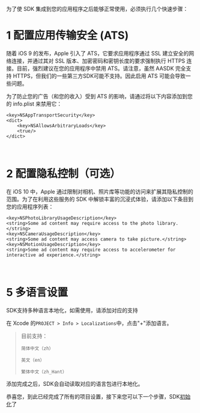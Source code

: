 为了使 SDK 集成到您的应用程序之后能够正常使用，必须执行几个快速步骤：

# 1 配置应用传输安全 (ATS)

随着 iOS 9 的发布，Apple 引入了 ATS，它要求应用程序通过 SSL 建立安全的网络连接，并通过其对 SSL 版本、加密密码和密钥长度的要求强制执行 HTTPS 连接。目前，强烈建议在您的应用程序中禁用 ATS。请注意，虽然 AASDK 完全支持 HTTPS，但我们的一些第三方SDK可能不支持。因此启用 ATS 可能会导致一些问题。

为了防止您的广告（和您的收入）受到 ATS 的影响，请通过将以下内容添加到您的 info.plist 来禁用它：

```
<key>NSAppTransportSecurity</key>
<dict>
    <key>NSAllowsArbitraryLoads</key>
    <true/>
</dict>
```

<br>

# 2 配置隐私控制（可选）

在 iOS 10 中，Apple 通过限制对相机、照片库等功能的访问来扩展其隐私控制的范围。为了在利用这些服务的 SDK 中解锁丰富的沉浸式体验，请添加以下条目到您的应用程序列表：

```
<key>NSPhotoLibraryUsageDescription</key>
<string>Some ad content may require access to the photo library.</string>
<key>NSCameraUsageDescription</key>
<string>Some ad content may access camera to take picture.</string>
<key>NSMotionUsageDescription</key>
<string>Some ad content may require access to accelerometer for interactive ad experience.</string>
```

<br>

# 5 多语言设置

SDK支持多种语言本地化，如需使用，请添加对应的支持

在 Xcode 的`PROJECT > Info > Localizations`中，点击"+"添加语言。

> 目前支持：
>
> `简体中文（zh）`
>
> `英文（en）`
>
> `繁体中文（zh_Hant）`

添加完成之后，SDK会自动读取对应的语言包进行本地化。

恭喜您，到此已经完成了所有的项目设置，接下来您可以下一个步骤，SDK[初始化](/cssdk/ios/ios_init)了


